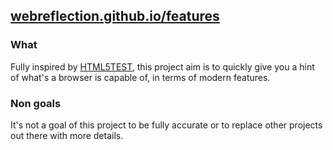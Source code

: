 ## [webreflection.github.io/features](https://webreflection.github.io/features/)

### What
Fully inspired by [HTML5TEST](https://html5test.com),
this project aim is to quickly give you a hint of what's
a browser is capable of, in terms of modern features.

### Non goals
It's not a goal of this project to be fully accurate
or to replace other projects out there with more details.
